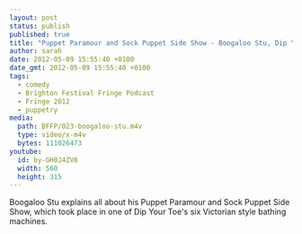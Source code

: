 ```yaml
---
layout: post
status: publish
published: true
title: "Puppet Paramour and Sock Puppet Side Show - Boogaloo Stu, Dip Your Toe - Brighton Fringe 2012"
author: sarah
date: 2012-05-09 15:55:40 +0100
date_gmt: 2012-05-09 15:55:40 +0100
tags:
  - comedy
  - Brighton Festival Fringe Podcast
  - Fringe 2012
  - puppetry
media:
  path: BFFP/023-boogaloo-stu.m4v
  type: video/x-m4v
  bytes: 111026473
youtube:
  id: by-GH0J4ZV8
  width: 560
  height: 315
---
```

Boogaloo Stu explains all about his Puppet Paramour and Sock Puppet Side Show, 
which took place in one of Dip Your Toe's six Victorian style bathing machines. 
